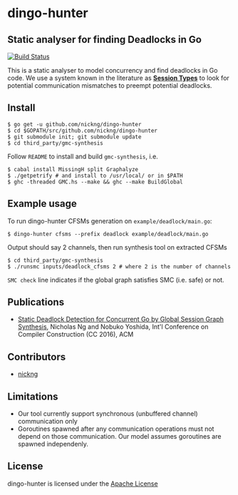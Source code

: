 # dingo-hunter

## Static analyser for finding Deadlocks in Go

[![Build Status](https://travis-ci.org/nickng/dingo-hunter.svg?branch=master)](https://travis-ci.org/nickng/dingo-hunter)

This is a static analyser to model concurrency and find deadlocks in Go code.
We use a system known in the literature as
[**Session Types**](http://mrg.doc.ic.ac.uk/publications/multiparty-asynchronous-session-types/)
to look for potential communication mismatches to preempt potential deadlocks.

## Install

    $ go get -u github.com/nickng/dingo-hunter
    $ cd $GOPATH/src/github.com/nickng/dingo-hunter
    $ git submodule init; git submodule update
    $ cd third_party/gmc-synthesis

Follow `README` to install and build `gmc-synthesis`, i.e.

    $ cabal install MissingH split Graphalyze
    $ ./getpetrify # and install to /usr/local/ or in $PATH
    $ ghc -threaded GMC.hs --make && ghc --make BuildGlobal

## Example usage

To run dingo-hunter CFSMs generation on `example/deadlock/main.go`:

    $ dingo-hunter cfsms --prefix deadlock example/deadlock/main.go

Output should say 2 channels, then run synthesis tool on extracted CFSMs

    $ cd third_party/gmc-synthesis
    $ ./runsmc inputs/deadlock_cfsms 2 # where 2 is the number of channels

`SMC check` line indicates if the global graph satisfies SMC (i.e. safe) or not.

## Publications

  * [Static Deadlock Detection for Concurrent Go by Global Session Graph Synthesis](http://dl.acm.org/citation.cfm?doid=2892208.2892232), Nicholas Ng and Nobuko Yoshida, Int'l Conference on Compiler Construction (CC 2016), ACM

## Contributors

  * [nickng](http://github.com/nickng)

## Limitations

  * Our tool currently support synchronous (unbuffered channel) communication only
  * Goroutines spawned after any communication operations must not depend on
    those communication. Our model assumes goroutines are spawned independenly.

## License

  dingo-hunter is licensed under the [Apache License](http://www.apache.org/licenses/LICENSE-2.0)
